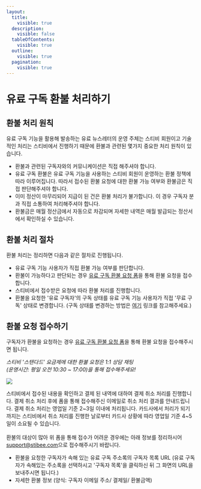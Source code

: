 ```yaml
---
layout:
  title:
    visible: true
  description:
    visible: false
  tableOfContents:
    visible: true
  outline:
    visible: true
  pagination:
    visible: true
---
```


# 유료 구독 환불 처리하기

## 환불 처리 원칙 <a href="#h_2daaeac464" id="h_2daaeac464"></a>

유료 구독 기능을 활용해 발송하는 유료 뉴스레터의 운영 주체는 스티비 회원이고 기술적인 처리는 스티비에서 진행하기 때문에 환불과 관련된 몇가지 중요한 처리 원칙이 있습니다.

* 환불과 관련된 구독자와의 커뮤니케이션은 직접 해주셔야 합니다.
* 유료 구독 환불은 유료 구독 기능을 사용하는 스티비 회원이 운영하는 환불 정책에 따라 이루어집니다. 따라서 접수된 환불 요청에 대한 환불 가능 여부와 환불금은 직접 판단해주셔야 합니다.
* 이미 정산이 마무리되어 지급이 된 건은 환불 처리가 불가합니다. 이 경우 구독자 분과 직접 소통하여 처리해주셔야 합니다.
* 환불금은 매월 정산금에서 자동으로 차감되며 자세한 내역은 매월 발급되는 정산서에서 확인하실 수 있습니다.

## 환불 처리 절차 <a href="#h_12fc7e2f5e" id="h_12fc7e2f5e"></a>

환불 처리는 정리하면 다음과 같은 절차로 진행됩니다.

* 유료 구독 기능 사용자가 직접 환불 가능 여부를 판단합니다.
* 환불이 가능하다고 판단되는 경우 [유료 구독 환불 요청 폼](https://stibee.typeform.com/to/MeDMb0d8)을 통해 환불 요청을 접수합니다.
* 스티비에서 접수받은 요청에 따라 환불 처리를 진행합니다.
* 환불을 요청한 '유료 구독자'의 구독 상태를 유료 구독 기능 사용자가 직접 '무료 구독' 상태로 변경합니다. (구독 상태를 변경하는 방법은 [여기](https://help.stibee.com/hc/ko/articles/4756468795279) 링크를 참고해주세요.)

&#x20;

## 환불 요청 접수하기 <a href="#h_5082e69d9a" id="h_5082e69d9a"></a>

구독자가 환불을 요청하는 경우 [유료 구독 환불 요청 폼](https://stibee.typeform.com/to/MeDMb0d8)을 통해 환불 요청을 접수해주시면 됩니다.

_스티비 '스탠다드' 요금제에 대한 환불 요청은 1:1 상담 채팅_\
_(운영시간: 평일 오전 10:30 \~ 17:00)을 통해 접수해주세요!_

![](https://help.stibee.com/hc/article\_attachments/4756491859343/6270c24a5c4ea.png)&#x20;

스티비에서 접수된 내용을 확인하고 결제 된 내역에 대하여 결제 취소 처리를 진행합니다. 결제 취소 처리 후에 폼을 통해 접수해주신 이메일로 취소 처리 결과를 안내드립니다. 결제 취소 처리는 영업일 기준 2\~3일 이내에 처리됩니다. 카드사에서 처리가 되기 까지는 스티비에서 취소 처리를 진행한 날로부터 카드사 상황에 따라 영업일 기준 4\~5일이 소요될 수 있습니다.\
\
환불의 대상이 많아 위 폼을 통해 접수가 어려운 경우에는 아래 정보를 정리하시어 [support@stibee.com](mailto:support@stibee.com)으로 접수해주시기 바랍니다.

* 환불을 요청한 구독자가 속해 있는 유료 구독 주소록의 구독자 목록 URL (유료 구독자가 속해있는 주소록을 선택하시고 '구독자 목록'을 클릭하신 뒤 그 화면의 URL을 보내주시면 됩니다.)
* 자세한 환불 정보 (양식: 구독자 이메일 주소/ 결제일/ 환불금액)
